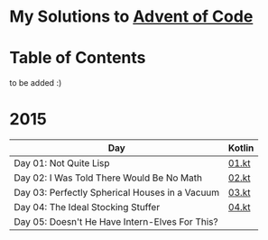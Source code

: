 # My Solutions to [Advent of Code](https://adventofcode.com/)

# Table of Contents
to be added :)

# 2015

| Day                                            | Kotlin                   |
| ---------------------------------------------- | ------------------------ |
| Day 01: Not Quite Lisp                         | [01.kt](./2015/01/01.kt) |
| Day 02: I Was Told There Would Be No Math      | [02.kt](./2015/02/02.kt) |
| Day 03: Perfectly Spherical Houses in a Vacuum | [03.kt](./2015/03/03.kt) |
| Day 04: The Ideal Stocking Stuffer             | [04.kt](./2015/04/04.kt) |
| Day 05: Doesn't He Have Intern-Elves For This? |                          |
